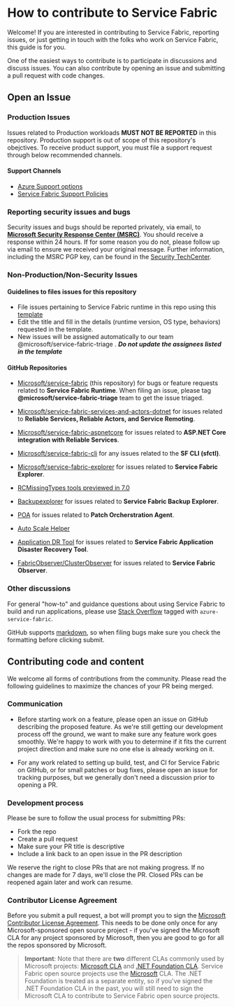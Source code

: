 # How to contribute to Service Fabric
Welcome! If you are interested in contributing to Service Fabric, reporting issues, or just getting in touch with the folks who work on Service Fabric, this guide is for you.

One of the easiest ways to contribute is to participate in discussions and discuss issues. You can also contribute by opening an issue and submitting a pull request with code changes.

## Open an Issue

### Production Issues
Issues related to Production workloads  **MUST NOT BE REPORTED** in this repository. Production support is out of scope of this repository's obejctives. To receive product  support, you must file a support request through below recommended channels.
  
  #### Support Channels
  - [Azure Support options](https://azure.microsoft.com/en-us/support/options/)
  - [Service Fabric Support Policies](https://docs.microsoft.com/en-us/azure/service-fabric/service-fabric-support) 

### Reporting security issues and bugs
Security issues and bugs should be reported privately, via email, to  **[Microsoft Security Response Center (MSRC)](secure@microsoft.com)**. You should receive a response within 24 hours. If for some reason you do not, please follow up via email to ensure we received your original message. Further information, including the MSRC PGP key, can be found in the [Security TechCenter](https://technet.microsoft.com/en-us/security/ff852094.aspx).

### Non-Production/Non-Security Issues

#### Guidelines to files issues for this repository
   -  File issues pertaining to Service Fabric runtime in this repo using this [template](https://github.com/microsoft/service-fabric/issues/new?template=create_new_issue.md) 
   -  Edit the title and fill in the details (runtime version, OS type, behaviors) requested in the template.
   -  New issues will be assigned automatically to our team @microsoft/service-fabric-triage . ***Do not update the assignees listed in the template***
     
 #### GitHub Repositories

- [Microsoft/service-fabric](http://github.com/Microsoft/service-fabric) (this repository) for bugs or feature requests related to **Service Fabric Runtime**. When filing an issue, please tag **@microsoft/service-fabric-triage** team to get the issue triaged.
- [Microsoft/service-fabric-services-and-actors-dotnet](https://github.com/Microsoft/service-fabric-services-and-actors-dotnet) for issues related to **Reliable Services, Reliable Actors, and Service Remoting**.
- [Microsoft/service-fabric-aspnetcore](https://github.com/Microsoft/service-fabric-aspnetcore) for issues related to **ASP.NET Core integration with Reliable Services**.
- [Microsoft/service-fabric-cli](https://github.com/Microsoft/service-fabric-cli) for any issues related to the **SF CLI (sfctl)**.
- [Microsoft/service-fabric-explorer](https://github.com/Microsoft/service-fabric-explorer) for issues related to **Service Fabric Explorer**.

- [RCMissingTypes tools previewed in 7.0](https://github.com/hiadusum/ReliableCollectionsMissingTypesTool)
- [Backupexplorer](https://github.com/microsoft/service-fabric-backup-explorer) for issues related to **Service Fabric Backup Explorer**.
- [POA](https://github.com/microsoft/Service-Fabric-POA) for issues related to **Patch Orcherstration Agent**.
- [Auto Scale Helper](https://github.com/Azure/service-fabric-autoscale-helper)
- [Application DR Tool](https://github.com/microsoft/Service-Fabric-AppDRTool) for issues related to **Service Fabric Application Disaster Recovery Tool**.
- [FabricObserver/ClusterObserver](https://github.com/microsoft/service-fabric-observer) for issues related to **Service Fabric Observer**.


### Other discussions
For general "how-to" and guidance questions about using Service Fabric to build and run applications, please use [Stack Overflow](http://stackoverflow.com/questions/tagged/azure-service-fabric) tagged with `azure-service-fabric`.

GitHub supports [markdown](https://help.github.com/categories/writing-on-github/), so when filing bugs make sure you check the formatting before clicking submit.

## Contributing code and content
We welcome all forms of contributions from the community. Please read the following guidelines  to maximize the chances of your PR being merged.

### Communication
 - Before starting work on a feature, please open an issue on GitHub describing the proposed feature. As we're still getting our development process off the ground, we want to make sure any feature work goes smoothly. We're happy to work with you to determine if it fits the current project direction and make sure no one else is already working on it.

 - For any work related to setting up build, test, and CI for Service Fabric on GitHub, or for small patches or bug fixes, please open an issue for tracking purposes, but we generally don't need a discussion prior to opening a PR.

### Development process
Please be sure to follow the usual process for submitting PRs:

 - Fork the repo
 - Create a pull request
 - Make sure your PR title is descriptive
 - Include a link back to an open issue in the PR description

We reserve the right to close PRs that are not making progress. If no changes are made for 7 days, we'll close the PR. Closed PRs can be reopened again later and work can resume.

### Contributor License Agreement
Before you submit a pull request, a bot will prompt you to sign the [Microsoft Contributor License Agreement](https://cla.microsoft.com/). This needs to be done only once for any Microsoft-sponsored open source project - if you've signed the Microsoft CLA for any project sponsored by Microsoft, then you are good to go for all the repos sponsored by Microsoft.

 > **Important**: Note that there are **two** different CLAs commonly used by Microsoft projects: [Microsoft CLA](https://cla.microsoft.com/) and [.NET Foundation CLA](https://cla2.dotnetfoundation.org/). Service Fabric open source projects use the [Microsoft](https://cla.microsoft.com/) CLA. The .NET Foundation is treated as a separate entity, so if you've signed the .NET Foundation CLA in the past, you will still need to sign the Microsoft CLA to contribute to Service Fabric open source projects.
